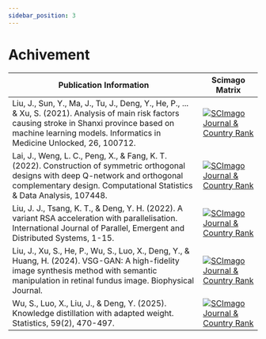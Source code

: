 ```yaml
---
sidebar_position: 3
---
```


# Achivement


| Publication Information | Scimago Matrix |
| ----------------------- | -------------------- |
| Liu, J., Sun, Y., Ma, J., Tu, J., Deng, Y., He, P., ... & Xu, S. (2021). Analysis of main risk factors causing stroke in Shanxi province based on machine learning models. Informatics in Medicine Unlocked, 26, 100712. | <a href="https://www.scimagojr.com/journalsearch.php?q=21100780477&amp;tip=sid&amp;exact=no" title="SCImago Journal &amp; Country Rank"><img border="0" src="https://www.scimagojr.com/journal_img.php?id=21100780477" alt="SCImago Journal &amp; Country Rank"  /></a> |
| Lai, J., Weng, L. C., Peng, X., & Fang, K. T. (2022). Construction of symmetric orthogonal designs with deep Q-network and orthogonal complementary design. Computational Statistics & Data Analysis, 107448.| <a href="https://www.scimagojr.com/journalsearch.php?q=28461&amp;tip=sid&amp;exact=no" title="SCImago Journal &amp; Country Rank"><img border="0" src="https://www.scimagojr.com/journal_img.php?id=28461" alt="SCImago Journal &amp; Country Rank"  /></a> |
| Liu, J. J., Tsang, K. T., & Deng, Y. H. (2022). A variant RSA acceleration with parallelisation. International Journal of Parallel, Emergent and Distributed Systems, 1-15. | <a href="https://www.scimagojr.com/journalsearch.php?q=100147332&amp;tip=sid&amp;exact=no" title="SCImago Journal &amp; Country Rank"><img border="0" src="https://www.scimagojr.com/journal_img.php?id=100147332" alt="SCImago Journal &amp; Country Rank"  /></a> |
| Liu, J., Xu, S., He, P., Wu, S., Luo, X., Deng, Y., & Huang, H. (2024). VSG-GAN: A high-fidelity image synthesis method with semantic manipulation in retinal fundus image. Biophysical Journal. | <a href="https://www.scimagojr.com/journalsearch.php?q=14859&amp;tip=sid&amp;exact=no" title="SCImago Journal &amp; Country Rank"><img border="0" src="https://www.scimagojr.com/journal_img.php?id=14859" alt="SCImago Journal &amp; Country Rank"  /></a> |
| Wu, S., Luo, X., Liu, J., & Deng, Y. (2025). Knowledge distillation with adapted weight. Statistics, 59(2), 470-497. | <a href="https://www.scimagojr.com/journalsearch.php?q=14785&amp;tip=sid&amp;exact=no" title="SCImago Journal &amp; Country Rank"><img border="0" src="https://www.scimagojr.com/journal_img.php?id=14785" alt="SCImago Journal &amp; Country Rank"  /></a> | 